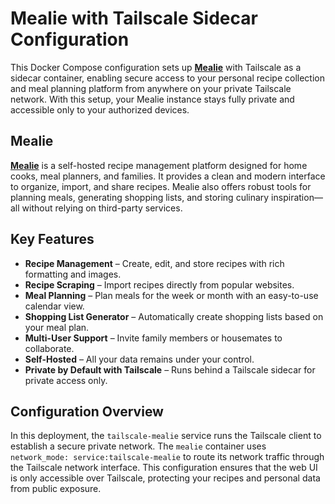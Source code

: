 # Mealie with Tailscale Sidecar Configuration

This Docker Compose configuration sets up [**Mealie**](https://github.com/mealie-recipes/mealie/) with Tailscale as a sidecar container, enabling secure access to your personal recipe collection and meal planning platform from anywhere on your private Tailscale network. With this setup, your Mealie instance stays fully private and accessible only to your authorized devices.

## Mealie

[**Mealie**](https://github.com/mealie-recipes/mealie/) is a self-hosted recipe management platform designed for home cooks, meal planners, and families. It provides a clean and modern interface to organize, import, and share recipes. Mealie also offers robust tools for planning meals, generating shopping lists, and storing culinary inspiration—all without relying on third-party services.

## Key Features

* **Recipe Management** – Create, edit, and store recipes with rich formatting and images.
* **Recipe Scraping** – Import recipes directly from popular websites.
* **Meal Planning** – Plan meals for the week or month with an easy-to-use calendar view.
* **Shopping List Generator** – Automatically create shopping lists based on your meal plan.
* **Multi-User Support** – Invite family members or housemates to collaborate.
* **Self-Hosted** – All your data remains under your control.
* **Private by Default with Tailscale** – Runs behind a Tailscale sidecar for private access only.

## Configuration Overview

In this deployment, the `tailscale-mealie` service runs the Tailscale client to establish a secure private network. The `mealie` container uses `network_mode: service:tailscale-mealie` to route its network traffic through the Tailscale network interface. This configuration ensures that the web UI is only accessible over Tailscale, protecting your recipes and personal data from public exposure.
